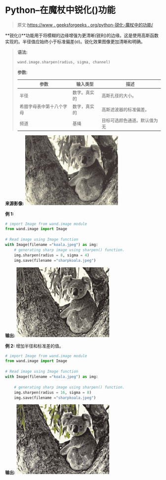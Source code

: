 # Python–在魔杖中锐化()功能

> 原文:[https://www . geeksforgeeks . org/python-锐化-魔杖中的功能/](https://www.geeksforgeeks.org/python-sharpen-function-in-wand/)

**锐化()**功能用于将模糊的边缘增强为更清晰(锐利)的边缘。这是使用高斯函数实现的。半径值应始终小于标准偏差(σ)。锐化效果图像更加清晰和明确。

> **语法:**
> 
> ```py
> wand.image.sharpen(radius, sigma, channel)
> 
> ```
> 
> **参数:**
> 
> | 参数 | 输入类型 | 描述 |
> | --- | --- | --- |
> | 半径 | 数字。真实的 | 高斯孔径的大小。 |
> | 希腊字母表中第十八个字母 | 数字，真实的 | 高斯滤波器的标准偏差。 |
> | 频道 | 基绳 | 目标可选颜色通道。默认值为无 |

**来源影像:**
![](img/a1d5dabac07efe8de363e0c440a198d8.png)

**例 1:**

```py
# import Image from wand.image module
from wand.image import Image

# Read image using Image function
with Image(filename ="koala.jpeg") as img:
    # generating sharp image using sharpen() function.
    img.sharpen(radius = 8, sigma = 4)
    img.save(filename ="sharpkoala.jpeg")
```

**输出:**
![](img/cd6d09af80410777b6a8fd9503da06e4.png)

**例 2:**
增加半径和标准差的值。

```py
# import Image from wand.image module
from wand.image import Image

# Read image using Image function
with Image(filename ="koala.jpeg") as img:

    # generating sharp image using sharpen() function.
    img.sharpen(radius = 16, sigma = 8)
    img.save(filename ="sharpkoala.jpeg")
```

**输出:** ![](img/731c5433e6561ca78159d1406c8b140b.png)
